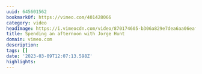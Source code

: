 ```yaml
---
uuid: 645601562
bookmarkOf: https://vimeo.com/401428066
category: video
headImage: https://i.vimeocdn.com/video/870174605-b306a829e7dea6aa06eaf6b9dd54c20137a224c845a03e8944743cf8e1956eb1-d_295x166
title: Spending an afternoon with Jorge Hunt
domain: vimeo.com
description: 
tags: []
date: '2023-03-09T12:07:13.598Z'
highlights: 
---
```



